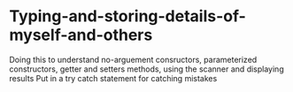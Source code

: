 # Typing-and-storing-details-of-myself-and-others
Doing this to understand no-arguement consructors, parameterized constructors, getter and setters methods, using the scanner and displaying results
Put in a try catch statement for catching mistakes
